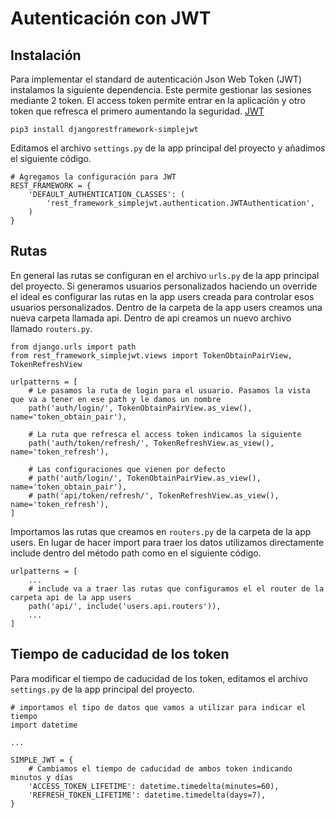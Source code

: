 # Autenticación con JWT

## Instalación

Para implementar el standard de autenticación Json Web Token (JWT) instalamos la siguiente dependencia. Este permite gestionar las sesiones mediante 2 token. El access token permite entrar en la aplicación y otro token que refresca el primero aumentando la seguridad. [JWT](https://django-rest-framework-simplejwt.readthedocs.io/en/latest/getting_started.html#installation)

```shellscript
pip3 install djangorestframework-simplejwt
```

Editamos el archivo `settings.py` de la app principal del proyecto y añadimos el siguiente código.

```py3
# Agregamos la configuración para JWT
REST_FRAMEWORK = {
    'DEFAULT_AUTHENTICATION_CLASSES': (        
        'rest_framework_simplejwt.authentication.JWTAuthentication',
    )    
}
```

## Rutas

En general las rutas se configuran en el archivo `urls.py` de la app principal del proyecto. Si generamos usuarios personalizados haciendo un override el ideal es configurar las rutas en la app users creada para controlar esos usuarios personalizados. Dentro de la carpeta de la app users creamos una nueva carpeta llamada api. Dentro de api creamos un nuevo archivo llamado `routers.py`.

```py3
from django.urls import path
from rest_framework_simplejwt.views import TokenObtainPairView, TokenRefreshView

urlpatterns = [
    # Le pasamos la ruta de login para el usuario. Pasamos la vista que va a tener en ese path y le damos un nombre
    path('auth/login/', TokenObtainPairView.as_view(), name='token_obtain_pair'),

    # La ruta que refresca el access token indicamos la siguiente
    path('auth/token/refresh/', TokenRefreshView.as_view(), name='token_refresh'),

    # Las configuraciones que vienen por defecto
    # path('auth/login/', TokenObtainPairView.as_view(), name='token_obtain_pair'),
    # path('api/token/refresh/', TokenRefreshView.as_view(), name='token_refresh'),    
]
```

Importamos las rutas que creamos en `routers.py` de la carpeta de la app users. En lugar de hacer import para traer los datos utilizamos directamente include dentro del método path como en el siguiente código.

```py3
urlpatterns = [
	...
    # include va a traer las rutas que configuramos el el router de la carpeta api de la app users 
    path('api/', include('users.api.routers')),
	...
]
```

## Tiempo de caducidad de los token

Para modificar el tiempo de caducidad de los token, editamos el archivo `settings.py` de la app principal del proyecto.

```py3
# importamos el tipo de datos que vamos a utilizar para indicar el tiempo
import datetime

...

SIMPLE_JWT = {
    # Cambiamos el tiempo de caducidad de ambos token indicando minutos y días
    'ACCESS_TOKEN_LIFETIME': datetime.timedelta(minutes=60),
    'REFRESH_TOKEN_LIFETIME': datetime.timedelta(days=7),
}
```
